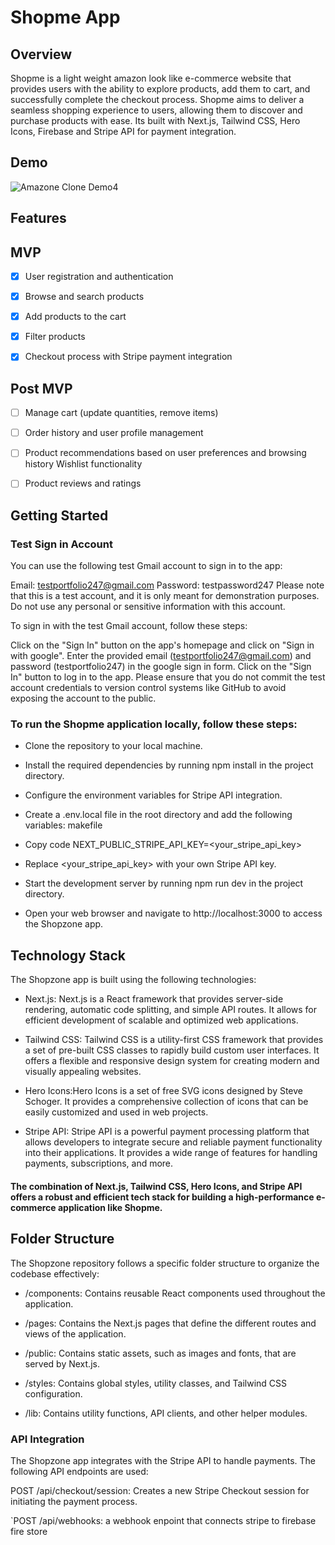# Shopme App

## Overview

Shopme is a light weight amazon look like e-commerce website that provides users with the ability to explore products, add them to cart, and successfully complete the checkout process. Shopme aims to deliver a seamless shopping experience to users, allowing them to discover and purchase products with ease.
Its built with Next.js, Tailwind CSS, Hero Icons, Firebase and Stripe API for payment integration. 

## Demo
![Amazone Clone Demo4](https://github.com/Remi-dee/Shop-zone/assets/96704300/1211eb38-6062-4254-bccf-3e684bca0db3)


## Features

## MVP

 - [x] User registration and authentication
       
 - [x] Browse and search products

 - [x] Add products to the cart
       
 - [x] Filter products

 - [x] Checkout process with Stripe payment integration
       
## Post MVP
 - [ ] Manage cart (update quantities, remove items)
 
 - [ ] Order history and user profile management

- [ ] Product recommendations based on user preferences and browsing history
 Wishlist functionality
- [ ] Product reviews and ratings

## Getting Started
### Test Sign in Account
You can use the following test Gmail account to sign in to the app:

Email: testportfolio247@gmail.com
Password: testpassword247
Please note that this is a test account, and it is only meant for demonstration purposes. Do not use any personal or sensitive information with this account.

To sign in with the test Gmail account, follow these steps:

Click on the "Sign In" button on the app's homepage and click on "Sign in with google".
Enter the provided email (testportfolio247@gmail.com) and password (testportfolio247) in the google sign in form.
Click on the "Sign In" button to log in to the app.
Please ensure that you do not commit the test account credentials to version control systems like GitHub to avoid exposing the account to the public.


### To run the Shopme application locally, follow these steps:

- Clone the repository to your local machine.

- Install the required dependencies by running npm install in the project directory.

- Configure the environment variables for Stripe API integration.

- Create a .env.local file in the root directory and add the following variables:
makefile

- Copy code
NEXT_PUBLIC_STRIPE_API_KEY=<your_stripe_api_key>
- Replace <your_stripe_api_key> with your own Stripe API key.
- Start the development server by running npm run dev in the project directory.
- Open your web browser and navigate to http://localhost:3000 to access the Shopzone app.

## Technology Stack
The Shopzone app is built using the following technologies:

- Next.js: Next.js is a React framework that provides server-side rendering, automatic code splitting, and simple API routes. It allows for efficient development of scalable and optimized web applications.

- Tailwind CSS: Tailwind CSS is a utility-first CSS framework that provides a set of pre-built CSS classes to rapidly build custom user interfaces. It offers a flexible and responsive design system for creating modern and visually appealing websites.

- Hero Icons:Hero Icons is a set of free SVG icons designed by Steve Schoger. It provides a comprehensive collection of icons that can be easily customized and used in web projects.

- Stripe API: Stripe API is a powerful payment processing platform that allows developers to integrate secure and reliable payment functionality into their applications. It provides a wide range of features for handling payments, subscriptions, and more.

#### The combination of Next.js, Tailwind CSS, Hero Icons, and Stripe API offers a robust and efficient tech stack for building a high-performance e-commerce application like Shopme.

## Folder Structure
The Shopzone repository follows a specific folder structure to organize the codebase effectively:
- /components: Contains reusable React components used throughout the application.

- /pages: Contains the Next.js pages that define the different routes and views of the application.

- /public: Contains static assets, such as images and fonts, that are served by Next.js.

- /styles: Contains global styles, utility classes, and Tailwind CSS configuration.

- /lib: Contains utility functions, API clients, and other helper modules.


  
### API Integration

The Shopzone app integrates with the Stripe API to handle payments. The following API endpoints are used:

POST /api/checkout/session: Creates a new Stripe Checkout session for initiating the payment process.

`POST /api/webhooks: a webhook enpoint that connects stripe to firebase fire store
